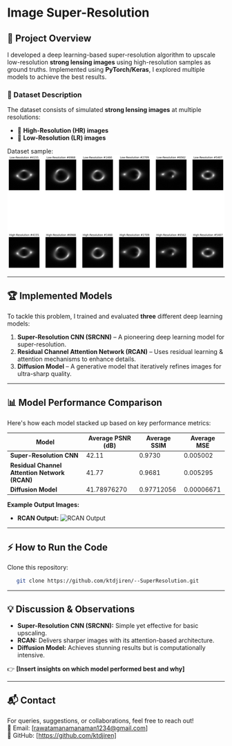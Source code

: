# Image Super-Resolution

## 🚀 Project Overview
I developed a deep learning-based super-resolution algorithm to upscale low-resolution **strong lensing images** using high-resolution samples as ground truths. Implemented using **PyTorch/Keras**, I explored multiple models to achieve the best results.

### 📂 Dataset Description
The dataset consists of simulated **strong lensing images** at multiple resolutions:
- 🔹 **High-Resolution (HR) images**
- 🔹 **Low-Resolution (LR) images**

Dataset sample: ![Dataset Sample](https://raw.githubusercontent.com/ktdjiren/--SuperResolution/main/sample_images.png)

---
## 🏆 Implemented Models
To tackle this problem, I trained and evaluated **three** different deep learning models:
1. **Super-Resolution CNN (SRCNN)** – A pioneering deep learning model for super-resolution.
2. **Residual Channel Attention Network (RCAN)** – Uses residual learning & attention mechanisms to enhance details.
3. **Diffusion Model** – A generative model that iteratively refines images for ultra-sharp quality.

---
## 📊 Model Performance Comparison
Here's how each model stacked up based on key performance metrics:

| Model                              | Average PSNR (dB) | Average SSIM | Average MSE |
|------------------------------------|-------------------|-------------|-------------|
| **Super-Resolution CNN**           | 42.11          | 0.9730      | 0.005002      |
| **Residual Channel Attention Network (RCAN)** | 41.77 | 0.9681      | 0.005295      |
| **Diffusion Model**                 | 41.78976270            | 0.97712056      | 0.00006671      |

**Example Output Images:**
- **RCAN Output:** ![RCAN Output](https://raw.githubusercontent.com/ktdjiren/--SuperResolution/main/images/result_RCAN_SR.png)

---
## ⚡ How to Run the Code
Clone this repository:
```bash
   git clone https://github.com/ktdjiren/--SuperResolution.git
```

---
## 💡 Discussion & Observations
- **Super-Resolution CNN (SRCNN):** Simple yet effective for basic upscaling.
- **RCAN:** Delivers sharper images with its attention-based architecture.
- **Diffusion Model:** Achieves stunning results but is computationally intensive.

👉 **[Insert insights on which model performed best and why]**

---
## 📬 Contact
For queries, suggestions, or collaborations, feel free to reach out!  
📧 Email: [rawatamanamanaman1234@gmail.com]  
🔗 GitHub: [https://github.com/ktdjiren]
